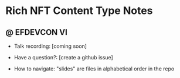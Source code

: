 # Rich NFT Content Type Notes
## @ EFDEVCON VI

* Talk recording: [coming soon]

* Have a question?: [create a github issue]

* How to navigate: "slides" are files in alphabetical order in the repo

